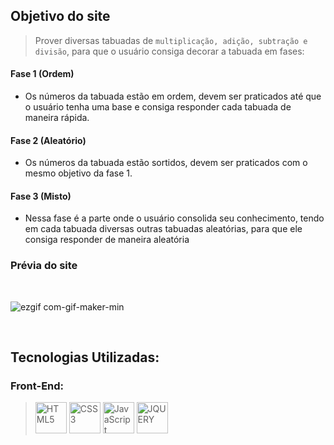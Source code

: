 ## Objetivo do site
> Prover diversas tabuadas de `multiplicação, adição, subtração e divisão`, para que o usuário consiga decorar a tabuada em fases:

#### Fase 1 (Ordem)
- Os números da tabuada estão em ordem, devem ser praticados até que o usuário tenha uma base e consiga responder cada tabuada de maneira rápida.

#### Fase 2 (Aleatório)
- Os números da tabuada estão sortidos, devem ser praticados com o mesmo objetivo da fase 1.

#### Fase 3 (Misto)
- Nessa fase é a parte onde o usuário consolida seu conhecimento, tendo em cada tabuada diversas outras tabuadas aleatórias, para que ele consiga responder de maneira aleatória

### Prévia do site
<br>

![ezgif com-gif-maker-min](https://user-images.githubusercontent.com/99727468/159282235-c968b895-ecde-4b9a-ba2d-2b0be44ffac2.gif)

<br>

## Tecnologias Utilizadas:

### Front-End:
> <img width="50" title="HTML5" src="https://cdn.jsdelivr.net/gh/devicons/devicon/icons/html5/html5-original.svg" /> 
> <img width="50" title="CSS3"  src="https://cdn.jsdelivr.net/gh/devicons/devicon/icons/css3/css3-original.svg" />
> <img width="50" title="JavaScript" src="https://cdn.jsdelivr.net/gh/devicons/devicon/icons/javascript/javascript-original.svg" />
> <img width="50" title="JQUERY" src="https://cdn.jsdelivr.net/gh/devicons/devicon/icons/jquery/jquery-original-wordmark.svg" />


